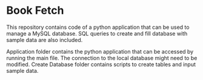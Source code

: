 # Book Fetch
This repository contains code of a python application that can be used to manage a MySQL database. SQL queries to create and fill database with sample data are also included.

Application folder contains the python application that can be accessed by running the main file. The connection to the local database might need to be modified. Create Database folder contains scripts to create tables and input sample data.